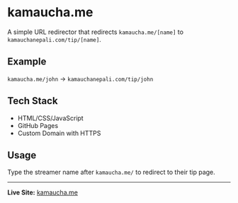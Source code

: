 # kamaucha.me

A simple URL redirector that redirects `kamaucha.me/[name]` to `kamauchanepali.com/tip/[name]`.

## Example

`kamaucha.me/john` → `kamauchanepali.com/tip/john`

## Tech Stack

- HTML/CSS/JavaScript
- GitHub Pages
- Custom Domain with HTTPS

## Usage

Type the streamer name after `kamaucha.me/` to redirect to their tip page.

---

**Live Site:** [kamaucha.me](https://kamaucha.me)
